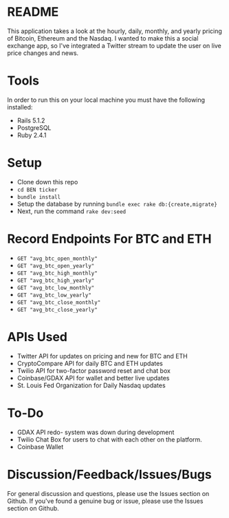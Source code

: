 # README

This application takes a look at the hourly, daily, monthly, and yearly pricing of Bitcoin, Ethereum and the Nasdaq. I wanted to make this a social exchange app, so I've integrated a Twitter stream to update the user on live price changes and news. 

# Tools

In order to run this on your local machine you must have the following installed:

* Rails 5.1.2
* PostgreSQL
* Ruby 2.4.1

# Setup

* Clone down this repo
* `cd BEN ticker`
* `bundle install`
* Setup the database by running `bundle exec rake db:{create,migrate}`
* Next, run the command  `rake dev:seed`

# Record Endpoints For BTC and ETH

* `GET "avg_btc_open_monthly"`
* `GET "avg_btc_open_yearly"`
* `GET "avg_btc_high_monthly"`
* `GET "avg_btc_high_yearly"`
* `GET "avg_btc_low_monthly"`
* `GET "avg_btc_low_yearly"`
* `GET "avg_btc_close_monthly"`
* `GET "avg_btc_close_yearly"`

# APIs Used
* Twitter API for updates on pricing and new for BTC and ETH
* CryptoCompare API for daily BTC and ETH updates
* Twilio API for two-factor password reset and chat box
* Coinbase/GDAX API for wallet and better live updates
* St. Louis Fed Organization for Daily Nasdaq updates

# To-Do
* GDAX API redo- system was down during development
* Twilio Chat Box for users to chat with each other on the platform.
* Coinbase Wallet

# Discussion/Feedback/Issues/Bugs
For general discussion and questions, please use the Issues section on Github.
If you've found a genuine bug or issue, please use the Issues section on Github.
